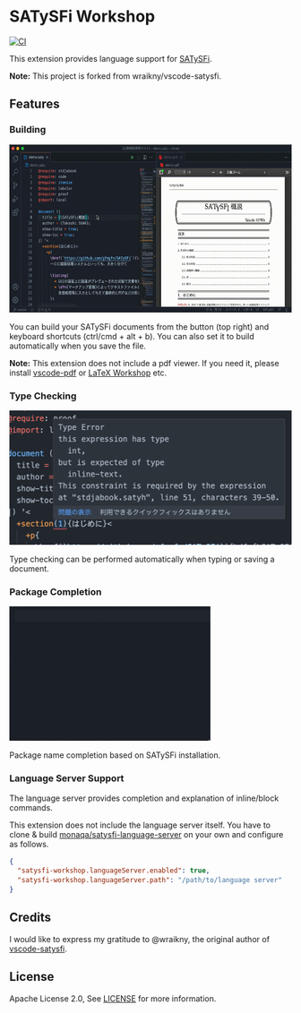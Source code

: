 # SATySFi Workshop

[![CI](https://github.com/pickoba/satysfi-workshop/actions/workflows/main.yml/badge.svg)](https://github.com/pickoba/satysfi-workshop/actions/workflows/main.yml)

This extension provides language support for [SATySFi](https://github.com/gfngfn/SATySFi).

**Note:** This project is forked from wraikny/vscode-satysfi.

## Features

### Building

<img src="media/building.gif" alt="Building" height="300px">

You can build your SATySFi documents from the button (top right) and keyboard shortcuts (ctrl/cmd + alt + b). You can also set it to build automatically when you save the file.

**Note:** This extension does not include a pdf viewer. If you need it, please install [vscode-pdf](https://marketplace.visualstudio.com/items?itemName=tomoki1207.pdf) or [LaTeX Workshop](https://marketplace.visualstudio.com/items?itemName=James-Yu.latex-workshop) etc.

### Type Checking

<img src="media/type-checking.png" alt="Type Checking" height="240px">

Type checking can be performed automatically when typing or saving a document.

### Package Completion

<img src="media/completion.gif" alt="Package Completion" height="240px">

Package name completion based on SATySFi installation.

### Language Server Support

The language server provides completion and explanation of inline/block commands.

This extension does not include the language server itself. You have to clone & build [monaqa/satysfi-language-server](https://github.com/monaqa/satysfi-language-server) on your own and configure as follows.

```json
{
  "satysfi-workshop.languageServer.enabled": true,
  "satysfi-workshop.languageServer.path": "/path/to/language server"
}
```

## Credits

I would like to express my gratitude to @wraikny, the original author of [vscode-satysfi](https://marketplace.visualstudio.com/items?itemName=wraikny.wraikny-satysfi-extension).

## License

Apache License 2.0, See [LICENSE](./LICENSE) for more information.
